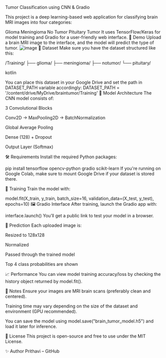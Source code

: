 Tumor Classification using CNN & Gradio

This project is a deep learning-based web application for classifying brain MRI images into four categories:

Glioma
Meningioma
No Tumor
Pituitary Tumor
It uses TensorFlow/Keras for model training and Gradio for a user-friendly web interface.
🚀 Demo
Upload a brain MRI image to the interface, and the model will predict the type of tumor.
![image](https://github.com/user-attachments/assets/019b5649-aaf0-4602-9063-4ed08894497c)
📂 Dataset
Make sure you have the dataset structured like this:

/Training/ ├── glioma/ ├── meningioma/ ├── notumor/ └── pituitary/

kotlin

You can place this dataset in your Google Drive and set the path in DATASET_PATH variable accordingly:
DATASET_PATH = '/content/drive/MyDrive/braintumor/Training'
🧠 Model Architecture
The CNN model consists of:

3 Convolutional Blocks

Conv2D → MaxPooling2D → BatchNormalization

Global Average Pooling

Dense (128) + Dropout

Output Layer (Softmax)

🛠 Requirements
Install the required Python packages:


pip install tensorflow opencv-python gradio scikit-learn
If you're running on Google Colab, make sure to mount Google Drive if your dataset is stored there.

🧪 Training
Train the model with:

model.fit(X_train, y_train, batch_size=16, validation_data=(X_test, y_test), epochs=10)
🖼 Gradio Interface
After training, launch the Gradio app with:


interface.launch()
You’ll get a public link to test your model in a browser.

🔮 Prediction
Each uploaded image is:

Resized to 128x128

Normalized

Passed through the trained model

Top 4 class probabilities are shown

📈 Performance
You can view model training accuracy/loss by checking the history object returned by model.fit().

📌 Notes
Ensure your images are MRI brain scans (preferably clean and centered).

Training time may vary depending on the size of the dataset and environment (GPU recommended).

You can save the model using model.save("brain_tumor_model.h5") and load it later for inference.

📃 License
This project is open-source and free to use under the MIT License.

✨ Author
Prithavi – GitHub
